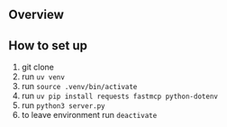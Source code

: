 ## Overview

## How to set up
1. git clone
2. run `uv venv`
3. run `source .venv/bin/activate`
4. run `uv pip install requests fastmcp python-dotenv`
5. run `python3 server.py`
6. to leave environment run `deactivate`
